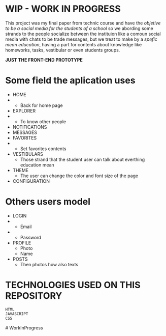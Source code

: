 <h1>WIP - WORK IN PROGRESS</h1>

This project was my final paper from technic course and have the _objetive to be a social media for the students of a school_ so 
we abording some strands to the people socialize between the instituion like a comoun social media with 
chats to be trade messages, but we treat to make by a _spefic mean education_, having a part for contents about knowledge like homeworks, tasks, vestibular or even students groups. 

**JUST THE FRONT-END PROTOTYPE** 

# Some field the aplication uses 

+  HOME
+   - Back for home page
+  EXPLORER
+    - To know other people
+  NOTIFICATIONS
+  MESSAGES
+  FAVORITES
+    - Set favorites contents
+  VESTIBULARS
    - Those strand that the student user can talk about everthing education mean
+  THEME 
    - The user can change the color and font size of the page 
+  CONFIGURATION 

# Others users model 

+  LOGIN
+   - Email
+   - Password
+  PROFILE
    - Photo
    - Name
+  POSTS
    - Then photos how also texts

# TECHNOLOGIES USED ON THIS REPOSITORY 

```
HTML 
JAVASCRIPT
CSS
```



#   W o r k I n P r o g r e s s 
 
 

